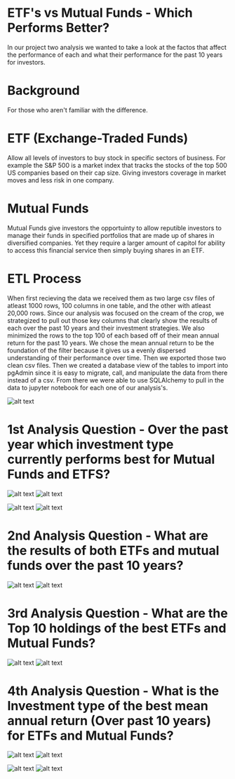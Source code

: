 # ETF's vs Mutual Funds - Which Performs Better?


In our project two analysis we wanted to take a look at the factos that affect the performance of each and what their performance for the past 10 years for investors.

# Background
For those who aren't familiar with the difference.

# ETF (Exchange-Traded Funds) 
Allow all levels of investors to buy stock in specific sectors of business.  For example the S&P 500 is a market index that tracks the stocks of the top 500 US companies based on their cap size.  Giving investors coverage in market moves and less risk in one company.

# Mutual Funds
Mutual Funds give investors the opportuinty to allow reputible investors to manage their funds in specified portfolios that are made up of shares in diversified companies. Yet they require a larger amount of capitol for ability to access this financial service then simply buying shares in an ETF.

# ETL Process
When first recieving the data we received them as two large csv files of atleast 1000 rows, 100 columns in one table, and the other with atleast 20,000 rows.  Since our analysis was focused on the cream of the crop, we strategized to pull out those key columns that clearly show the results of each over the past 10 years and their investment strategies.  We also minimized the rows to the top 100 of each based off of their mean annual return for the past 10 years.  We chose the mean annual return to be the foundation of the filter because it gives us a evenly dispersed understanding of their performance over time. Then we exported those two clean csv files.  Then we created a database view of the tables to import into pgAdmin since it is easy to migrate, call, and manipulate the data from there instead of a csv.  From there we were able to use SQLAlchemy to pull in the data to jupyter notebook for each one of our analysis's.

![alt text](https://github.com/nhaile96/Project-2/blob/main/database-diagram.png?raw=true)


# 1st Analysis Question - Over the past year which investment type currently performs best for Mutual Funds and ETFS?

![alt text](https://github.com/nhaile96/Project-2/blob/main/alain-analysis/q1_ytd_etf_top_inv.jpg?raw=true)
![alt text](https://github.com/nhaile96/Project-2/blob/main/alain-analysis/q1_ytd_mf_top_inv.jpg?raw=true)


![alt text](https://github.com/nhaile96/Project-2/blob/Alain/visualizations/q1_etf_viz_inv_strat.png?raw=true)
![alt text](https://github.com/nhaile96/Project-2/blob/Alain/visualizations/q1_mf_viz_inv_strat.png?raw=true)




# 2nd Analysis Question - What are the results of both ETFs and mutual funds over the past 10 years?

![alt text](https://github.com/nhaile96/Project-2/blob/main/cody-analysis/etf_viz_10years.png?raw=true)
![alt text](https://github.com/nhaile96/Project-2/blob/main/cody-analysis/mf_viz_10years.png?raw=true)




# 3rd Analysis Question -  What are the Top 10 holdings of the best ETFs and Mutual Funds?

![alt text](https://github.com/nhaile96/Project-2/blob/main/d'aurelia-analysis/etf_top10_holdings.jpg?raw=true)
![alt text](https://github.com/nhaile96/Project-2/blob/main/d'aurelia-analysis/mf_top10_holdings.jpg?raw=true)



# 4th Analysis Question - What is the Investment type of the best mean annual return (Over past 10 years) for ETFs and Mutual Funds?

![alt text](https://github.com/nhaile96/Project-2/blob/main/visualizations/etf_viz_inv_strat.png?raw=true)
![alt text](https://github.com/nhaile96/Project-2/blob/main/visualizations/mf_viz_inv_strat.png?raw=true)


![alt text](https://github.com/nhaile96/Project-2/blob/main/visualization-tables/etf_top_inv.jpg?raw=true)
![alt text](https://github.com/nhaile96/Project-2/blob/main/visualization-tables/mf_top_inv.jpg?raw=true)

